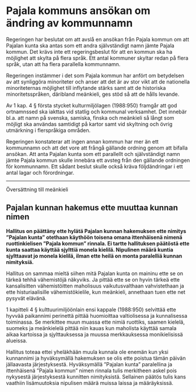 # Pajala kommuns ansökan om ändring av kommunnamn

Regeringen har beslutat om att avslå en ansökan från Pajala kommun om att Pajalan kunta ska antas som ett andra självständigt namn jämte Pajala kommun. Det krävs inte ett regeringsbeslut för att en kommun ska ha möjlighet att skylta på flera språk. Ett antal kommuner skyltar redan på flera språk, utan att ha flera parallella kommunnamn.

Regeringen instämmer i det som Pajala kommun har anfört om betydelsen av att synliggöra minoriteter och anser att det är av stor vikt att de nationella minoriteternas möjlighet till inflytande stärks samt att de historiska minoritetsspråken, däribland meänkieli, ges stöd så att de hålls levande.

Av 1 kap. 4 § första stycket kulturmiljölagen (1988:950) framgår att god ortnamnssed ska iakttas vid statlig och kommunal verksamhet. Det innebär bl.a. att namn på svenska, samiska, finska och meänkieli så långt som möjligt ska användas samtidigt på kartor samt vid skyltning och övrig utmärkning i flerspråkiga områden.

Regeringen konstaterar att ingen annan kommun har mer än ett kommunnamn och att det vore att frångå gällande ordning genom att bifalla ansökan. Att anta Pajalan kunta som ett parallellt och självständigt namn jämte Pajala kommun skulle innebära ett avsteg från den gällande ordningen för kommunnamn. Ett sådant beslut skulle också kräva följdändringar i ett antal lagar och förordningar.

---

Översättning till meänkieli

## Pajalan kunnan hakemus ette muuttaa kunnan nimen

**Hallitus on päättäny ette hylätä Pajalan kunnan hakemuksen ette nimitys ”Pajalan kunta” otethaan käythöön toisena omana ittenhäisenä nimenä ruottinkielisen ”Pajala kommun” rinnala. Ei tartte hallituksen päätöstä ette kunta saattaa käyttää sjylttiä monela kielilä. Nipulinen määrä kuntia sjylttaavat jo monela kielilä, ilman ette heilä on monta paralelliä kunnan nimityksiä.**

Hallitus on sammaa mieltä siihen mitä Pajalan kunta on maininu ette se on tärkeä tehhä vähemistöjä näkyviks. Ja pittää ette se on hyvin tärkeä ette kansalisitten vähemistöitten maholisuus vaikutusvalthaan vahvistethaan ja ette histuriaalisille vähemistökielile, kun meänkieli, annethaan tuen ette net pysyvät elävänä.

1 kapitteli 4 § kulttuurimiljöönlain ensi kappale (1988:950) selvittää ette hyvvää paikannimi perinettä pittää huomioittaa valtiolisessa ja kunnalisessa toiminassa. Se merkittee muun muassa ette nimiä ruottiks, saamen kielelä, suomeks ja meänkielelä pittää niin kauas kun maholista käyttää samala aikaa kartoissa ja sjylttauksessa ja muussa merkkauksessa monikielisissä alueissa.

Hallitus toteaa ettei yheläkhään muula kunnala ole enemän kun yksi kunnannimi ja hyväksymällä hakemuksen se olis ette poistua tämän päivän jällaavasta järjestyksestä. Hyväksymällä ”Pajalan kunta” paralellina ja ittenhäisenä ”Pajala kommun” nimen rinnala tulis merkitheen askel pois nykysestä järjestyksestä kunnitten nimityksistä. Sellainen päätös tulis kans vaathiin lisämuutoksia nipulisen määrä muissa laissa ja määräyksissä.

